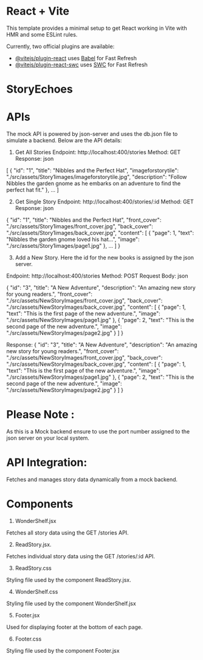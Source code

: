 # React + Vite

This template provides a minimal setup to get React working in Vite with HMR and some ESLint rules.

Currently, two official plugins are available:

- [@vitejs/plugin-react](https://github.com/vitejs/vite-plugin-react/blob/main/packages/plugin-react/README.md) uses [Babel](https://babeljs.io/) for Fast Refresh
- [@vitejs/plugin-react-swc](https://github.com/vitejs/vite-plugin-react-swc) uses [SWC](https://swc.rs/) for Fast Refresh
# StoryEchoes

# APIs
The mock API is powered by json-server and uses the db.json file to simulate a backend. Below are the API details:

1. Get All Stories
Endpoint: http://localhost:400/stories
Method: GET
Response:
json

[
  {
    "id": "1",
    "title": "Nibbles and the Perfect Hat",
    "imageforstorytile": "./src/assets/Story1images/imageforstorytile.jpg",
    "description": "Follow Nibbles the garden gnome as he embarks on an adventure to find the perfect hat fit."
  },
  ...
]


2. Get Single Story
Endpoint: http://localhost:400/stories/:id
Method: GET
Response:
json

{
  "id": "1",
  "title": "Nibbles and the Perfect Hat",
  "front_cover": "./src/assets/Story1images/front_cover.jpg",
  "back_cover": "./src/assets/Story1images/back_cover.jpg",
  "content": [
    {
      "page": 1,
      "text": "Nibbles the garden gnome loved his hat...",
      "image": "./src/assets/Story1images/page1.jpg"
    },
    ...
  ]
}

3. Add a New Story. Here the id for the new books is assigned by the json server. 

Endpoint: http://localhost:400/stories
Method: POST
Request Body:
json

{
  "id": "3",
  "title": "A New Adventure",
  "description": "An amazing new story for young readers.",
  "front_cover": "./src/assets/NewStoryImages/front_cover.jpg",
  "back_cover": "./src/assets/NewStoryImages/back_cover.jpg",
  "content": [
    {
      "page": 1,
      "text": "This is the first page of the new adventure.",
      "image": "./src/assets/NewStoryImages/page1.jpg"
    },
    {
      "page": 2,
      "text": "This is the second page of the new adventure.",
      "image": "./src/assets/NewStoryImages/page2.jpg"
    }
  ]
}

Response:
{
  "id": "3",
  "title": "A New Adventure",
  "description": "An amazing new story for young readers.",
  "front_cover": "./src/assets/NewStoryImages/front_cover.jpg",
  "back_cover": "./src/assets/NewStoryImages/back_cover.jpg",
  "content": [
    {
      "page": 1,
      "text": "This is the first page of the new adventure.",
      "image": "./src/assets/NewStoryImages/page1.jpg"
    },
    {
      "page": 2,
      "text": "This is the second page of the new adventure.",
      "image": "./src/assets/NewStoryImages/page2.jpg"
    }
  ]
}

# Please Note : 

As this is a Mock backend ensure to use the port number assigned to the json server on your local system. 

# API Integration: 

Fetches and manages story data dynamically from a mock backend.

# Components

1. WonderShelf.jsx

Fetches all story data using the GET /stories API.

2. ReadStory.jsx.

Fetches individual story data using the GET /stories/:id API.

3. ReadStory.css 

Styling file used by the component ReadStory.jsx.

4. WonderShelf.css 

Styling file used by the component WonderShelf.jsx

5. Footer.jsx

Used for displaying footer at the bottom of each page.

6. Footer.css 

Styling file used by the component Footer.jsx





